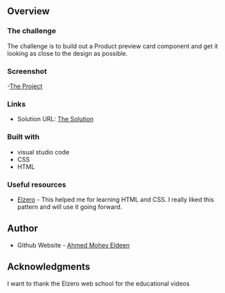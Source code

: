 ## Overview

### The challenge

The challenge is to build out a Product preview card component and get it looking as close to the design as possible.

### Screenshot

-[The Project](Screenshot.png)

### Links

- Solution URL: [The Solution](https://github.com/Ahmed-Mohey-Eldeen/Frontend-Mentor/tree/main/product-preview-card-component-main)

### Built with

- visual studio code
- CSS
- HTML

### Useful resources

- [Elzero](https://elzero.org/) - This helped me for learning HTML and CSS. I really liked this pattern and will use it going forward.

## Author

- Github Website - [Ahmed Mohey Eldeen](https://github.com/Ahmed-Mohey-Eldeen/Frontend-Mentor)

## Acknowledgments

I want to thank the Elzero web school for the educational videos
